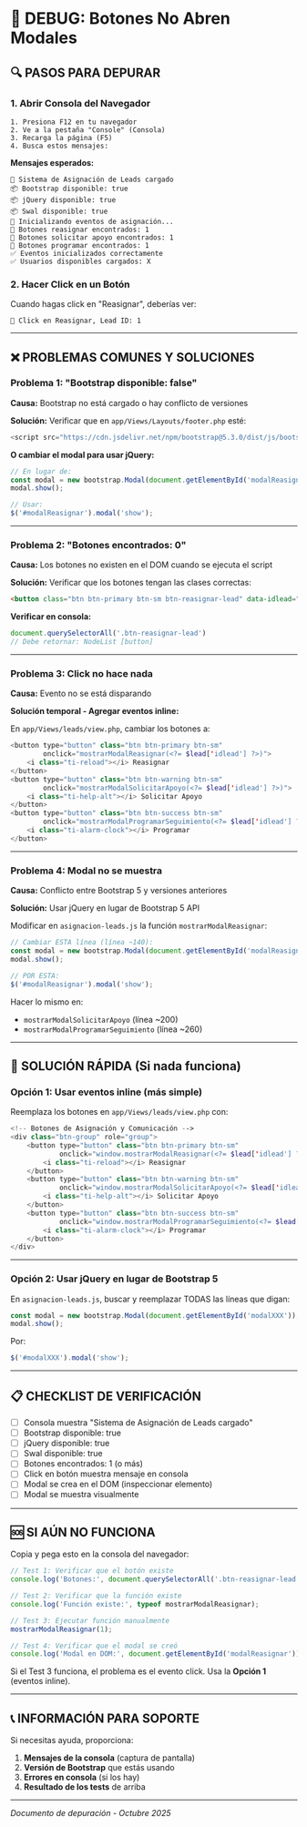 # 🐛 DEBUG: Botones No Abren Modales

## 🔍 PASOS PARA DEPURAR

### **1. Abrir Consola del Navegador**
```
1. Presiona F12 en tu navegador
2. Ve a la pestaña "Console" (Consola)
3. Recarga la página (F5)
4. Busca estos mensajes:
```

**Mensajes esperados:**
```
🚀 Sistema de Asignación de Leads cargado
📦 Bootstrap disponible: true
📦 jQuery disponible: true
📦 Swal disponible: true
🔧 Inicializando eventos de asignación...
📌 Botones reasignar encontrados: 1
📌 Botones solicitar apoyo encontrados: 1
📌 Botones programar encontrados: 1
✅ Eventos inicializados correctamente
✅ Usuarios disponibles cargados: X
```

### **2. Hacer Click en un Botón**

Cuando hagas click en "Reasignar", deberías ver:
```
🔄 Click en Reasignar, Lead ID: 1
```

---

## ❌ PROBLEMAS COMUNES Y SOLUCIONES

### **Problema 1: "Bootstrap disponible: false"**

**Causa:** Bootstrap no está cargado o hay conflicto de versiones

**Solución:** Verificar que en `app/Views/Layouts/footer.php` esté:
```php
<script src="https://cdn.jsdelivr.net/npm/bootstrap@5.3.0/dist/js/bootstrap.bundle.min.js"></script>
```

**O cambiar el modal para usar jQuery:**
```javascript
// En lugar de:
const modal = new bootstrap.Modal(document.getElementById('modalReasignar'));
modal.show();

// Usar:
$('#modalReasignar').modal('show');
```

---

### **Problema 2: "Botones encontrados: 0"**

**Causa:** Los botones no existen en el DOM cuando se ejecuta el script

**Solución:** Verificar que los botones tengan las clases correctas:
```html
<button class="btn btn-primary btn-sm btn-reasignar-lead" data-idlead="<?= $lead['idlead'] ?>">
```

**Verificar en consola:**
```javascript
document.querySelectorAll('.btn-reasignar-lead')
// Debe retornar: NodeList [button]
```

---

### **Problema 3: Click no hace nada**

**Causa:** Evento no se está disparando

**Solución temporal - Agregar eventos inline:**

En `app/Views/leads/view.php`, cambiar los botones a:

```php
<button type="button" class="btn btn-primary btn-sm" 
        onclick="mostrarModalReasignar(<?= $lead['idlead'] ?>)">
    <i class="ti-reload"></i> Reasignar
</button>
<button type="button" class="btn btn-warning btn-sm" 
        onclick="mostrarModalSolicitarApoyo(<?= $lead['idlead'] ?>)">
    <i class="ti-help-alt"></i> Solicitar Apoyo
</button>
<button type="button" class="btn btn-success btn-sm" 
        onclick="mostrarModalProgramarSeguimiento(<?= $lead['idlead'] ?>)">
    <i class="ti-alarm-clock"></i> Programar
</button>
```

---

### **Problema 4: Modal no se muestra**

**Causa:** Conflicto entre Bootstrap 5 y versiones anteriores

**Solución:** Usar jQuery en lugar de Bootstrap 5 API

Modificar en `asignacion-leads.js` la función `mostrarModalReasignar`:

```javascript
// Cambiar ESTA línea (línea ~140):
const modal = new bootstrap.Modal(document.getElementById('modalReasignar'));
modal.show();

// POR ESTA:
$('#modalReasignar').modal('show');
```

Hacer lo mismo en:
- `mostrarModalSolicitarApoyo` (línea ~200)
- `mostrarModalProgramarSeguimiento` (línea ~260)

---

## 🔧 SOLUCIÓN RÁPIDA (Si nada funciona)

### **Opción 1: Usar eventos inline (más simple)**

Reemplaza los botones en `app/Views/leads/view.php` con:

```php
<!-- Botones de Asignación y Comunicación -->
<div class="btn-group" role="group">
    <button type="button" class="btn btn-primary btn-sm" 
            onclick="window.mostrarModalReasignar(<?= $lead['idlead'] ?>)">
        <i class="ti-reload"></i> Reasignar
    </button>
    <button type="button" class="btn btn-warning btn-sm" 
            onclick="window.mostrarModalSolicitarApoyo(<?= $lead['idlead'] ?>)">
        <i class="ti-help-alt"></i> Solicitar Apoyo
    </button>
    <button type="button" class="btn btn-success btn-sm" 
            onclick="window.mostrarModalProgramarSeguimiento(<?= $lead['idlead'] ?>)">
        <i class="ti-alarm-clock"></i> Programar
    </button>
</div>
```

---

### **Opción 2: Usar jQuery en lugar de Bootstrap 5**

En `asignacion-leads.js`, buscar y reemplazar TODAS las líneas que digan:

```javascript
const modal = new bootstrap.Modal(document.getElementById('modalXXX'));
modal.show();
```

Por:

```javascript
$('#modalXXX').modal('show');
```

---

## 📋 CHECKLIST DE VERIFICACIÓN

- [ ] Consola muestra "Sistema de Asignación de Leads cargado"
- [ ] Bootstrap disponible: true
- [ ] jQuery disponible: true
- [ ] Swal disponible: true
- [ ] Botones encontrados: 1 (o más)
- [ ] Click en botón muestra mensaje en consola
- [ ] Modal se crea en el DOM (inspeccionar elemento)
- [ ] Modal se muestra visualmente

---

## 🆘 SI AÚN NO FUNCIONA

Copia y pega esto en la consola del navegador:

```javascript
// Test 1: Verificar que el botón existe
console.log('Botones:', document.querySelectorAll('.btn-reasignar-lead'));

// Test 2: Verificar que la función existe
console.log('Función existe:', typeof mostrarModalReasignar);

// Test 3: Ejecutar función manualmente
mostrarModalReasignar(1);

// Test 4: Verificar que el modal se creó
console.log('Modal en DOM:', document.getElementById('modalReasignar'));
```

Si el Test 3 funciona, el problema es el evento click. Usa la **Opción 1** (eventos inline).

---

## 📞 INFORMACIÓN PARA SOPORTE

Si necesitas ayuda, proporciona:

1. **Mensajes de la consola** (captura de pantalla)
2. **Versión de Bootstrap** que estás usando
3. **Errores en consola** (si los hay)
4. **Resultado de los tests** de arriba

---

*Documento de depuración - Octubre 2025*
